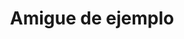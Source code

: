 ---
#published_date: 2023-05-16Z-03:00
#updated_date: 2023-11-04Z-03:00
title: Amigue de ejemplo
summary: ""
tags:
  - español # español | inglés #
#   - KinkyVibe # etiqueta especial #
  - AMBA # AMBA | Córdoba | Santa Cruz #
  - profesional # profesional | emprendimiento #
  - arte # sesiones, arte, clases, terapia, eventos #
layout: amigues
category: amigues
authors:
  - ""
featured: 1
#force_unlisted: false
# force_unpublished: false
pronoun: https://pronombr.es/elle&él
link: ""
#logo: 2
#photo: 3
#email: ayuda@kinkyvibe.ar
#location: Thames 240, Ciudad Autónoma de Buenos Aires
#tel: +54 9 11 5555 3333
#job_title: Educador BDSM - Dominatrix - Putito
#gender_identity: Perrito Travo Interdimensional
#bday: 1996-04-09

---